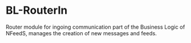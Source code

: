 # BL-RouterIn
Router module for ingoing communication part of the Business Logic of NFeedS, manages the creation of new messages and feeds. 
